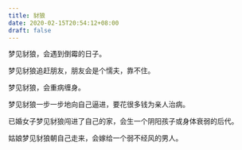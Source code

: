 ```yaml
---
title: 豺狼
date: 2020-02-15T20:54:12+08:00
draft: false
---
```


梦见豺狼，会遇到倒霉的日子。



梦见豺狼追赶朋友，朋友会是个懦夫，靠不住。



梦见豺狼，会重病缠身。



梦见豺狼一步一步地向自己逼进，要花很多钱为亲人治病。



已婚女子梦见豺狼闯进了自己的家，会生一个阴阳孩子或身体衰弱的后代。



姑娘梦见豺狼朝自己走来，会嫁给一个弱不经风的男人。

